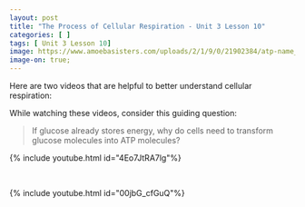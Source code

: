 ```yaml
---
layout: post
title: "The Process of Cellular Respiration - Unit 3 Lesson 10"
categories: [ ]
tags: [ Unit 3 Lesson 10]
image: https://www.amoebasisters.com/uploads/2/1/9/0/21902384/atp-name_orig.png
image-on: true;
---
```

Here are two videos that are helpful to better understand cellular respiration:

While watching these videos, consider this guiding question:

> If glucose already stores energy, why do cells need to transform glucose molecules into ATP molecules?

{% include youtube.html id="4Eo7JtRA7lg"%}

<br>

{% include youtube.html id="00jbG_cfGuQ"%}
